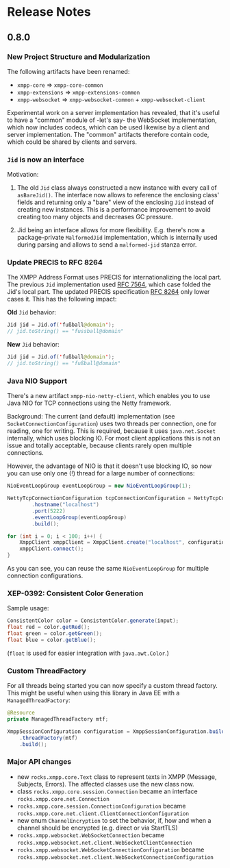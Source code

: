 # Release Notes

## 0.8.0

### New Project Structure and Modularization

The following artifacts have been renamed:

* `xmpp-core` => `xmpp-core-common`
* `xmpp-extensions` => `xmpp-extensions-common`
* `xmpp-websocket` => `xmpp-websocket-common` + `xmpp-websocket-client`

Experimental work on a server implementation has revealed, that it's useful to have a "common" module of -let's say- the
WebSocket implementation, which now includes codecs, which can be used likewise by a client and server implementation.
The "common" artifacts therefore contain code, which could be shared by clients and servers.

### `Jid` is now an interface

Motivation:

1. The old `Jid` class always constructed a new instance with every call of `asBareJid()`. The interface now allows to
   reference the enclosing class' fields and returning only a "bare" view of the enclosing `Jid` instead of creating new
   instances. This is a performance improvement to avoid creating too many objects and decreases GC pressure.

2. Jid being an interface allows for more flexibility. E.g. there's now a package-private `MalformedJid` implementation,
   which is internally used during parsing and allows to send a `malformed-jid` stanza error.

### Update PRECIS to RFC 8264

The XMPP Address Format uses PRECIS for internationalizing the local part. The previous `Jid` implementation
used [RFC 7564](https://tools.ietf.org/html/rfc7564), which case folded the Jid's local part. The updated PRECIS
specification [RFC 8264](https://tools.ietf.org/html/rfc8264) only lower cases it. This has the following impact:

**Old** `Jid` behavior:

```java
Jid jid = Jid.of('fußball@domain');
// jid.toString() == "fussball@domain"
```

**New** `Jid` behavior:

```java
Jid jid = Jid.of('fußball@domain');
// jid.toString() == "fußball@domain"
```

### Java NIO Support

There's a new artifact `xmpp-nio-netty-client`, which enables you to use Java NIO for TCP connections using the Netty
framework.

Background: The current (and default) implementation (see `SocketConnectionConfiguration`) uses two threads per
connection, one for reading, one for writing. This is required, because it uses `java.net.Socket` internally, which uses
blocking IO. For most client applications this is not an issue and totally acceptable, because clients rarely open
multiple connections.

However, the advantage of NIO is that it doesn't use blocking IO, so now you can use only one (!) thread for a large
number of connections:

```java
NioEventLoopGroup eventLoopGroup = new NioEventLoopGroup(1);

NettyTcpConnectionConfiguration tcpConnectionConfiguration = NettyTcpConnectionConfiguration.builder()
        .hostname("localhost")
        .port(5222)
        .eventLoopGroup(eventLoopGroup)
        .build();

for (int i = 0; i < 100; i++) {
    XmppClient xmppClient = XmppClient.create("localhost", configuration, tcpConnectionConfiguration);
    xmppClient.connect();
}
```

As you can see, you can reuse the same `NioEventLoopGroup` for multiple connection configurations.

### XEP-0392: Consistent Color Generation

Sample usage:

```java
ConsistentColor color = ConsistentColor.generate(input);
float red = color.getRed();
float green = color.getGreen();
float blue = color.getBlue();
```

(`float` is used for easier integration with `java.awt.Color`.)

### Custom ThreadFactory

For all threads being started you can now specify a custom thread factory. This might be useful when using this library
in Java EE with a `ManagedThreadFactory`:

```java
@Resource
private ManagedThreadFactory mtf;
```

```java
XmppSessionConfiguration configuration = XmppSessionConfiguration.builder()
    .threadFactory(mtf)
    .build();
```

### Major API changes

* new `rocks.xmpp.core.Text` class to represent texts in XMPP (Message, Subjects, Errors). The affected classes use the
  new class now.
* class `rocks.xmpp.core.session.Connection` became an interface `rocks.xmpp.core.net.Connection`
* `rocks.xmpp.core.session.ConnectionConfiguration` became `rocks.xmpp.core.net.client.ClientConnectionConfiguration`
* new enum `ChannelEncryption` to set the behavior, if, how and when a channel should be encrypted (e.g. direct or via
  StartTLS)
* `rocks.xmpp.websocket.WebSocketConnection` became `rocks.xmpp.websocket.net.client.WebSocketClientConnection`
* `rocks.xmpp.websocket.WebSocketConnectionConfiguration`
  became `rocks.xmpp.websocket.net.client.WebSocketConnectionConfiguration`
